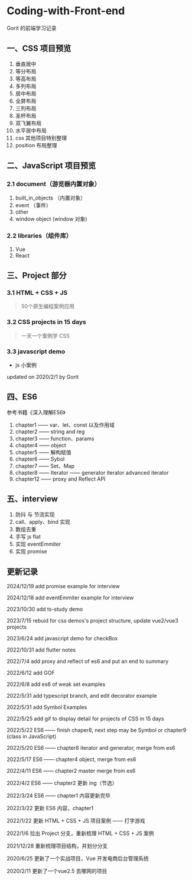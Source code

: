 # Coding-with-Front-end

Gorit 的前端学习记录

## 一、CSS 项目预览  

1. 垂直居中
2. 等分布局  
3. 等高布局
4. 多列布局
5. 居中布局
6. 全屏布局
7. 三列布局
8. 圣杯布局
9. 双飞翼布局
10. 水平居中布局
11. css 其他项目特别整理  
12. position 布局整理

## 二、JavaScript 项目预览  

### 2.1 document（游览器内置对象）

1. built_in_objects （内置对象）
2. event （事件）  
3. other  
4. window object (window 对象)  

### 2.2 libraries（组件库）

1. Vue
2. React

## 三、Project 部分

### 3.1 HTML + CSS + JS

> 50个原生编程案例应用

### 3.2 CSS projects in 15 days

> 一天一个案例学 CSS

### 3.3 javascript demo

- js 小案例

updated on 2020/2/1 by Gorit  

## 四、ES6

参考书籍《深入理解ES6》

1. chapter1 —— var、let、const 以及作用域
2. chapter2 —— string and reg
3. chapter3 —— function、params
4. chapter4 —— object  
5. chapter5 —— 解构赋值
6. chapter6 —— Sybol
7. chapter7 —— Set、Map
8. chapter8 —— Iterator —— generator iterator advanced iterator
9. chapter12 —— proxy and Reflect API

## 五、interview

1. 防抖 与 节流实现
2. call、apply、bind 实现
3. 数组去重
4. 手写 js flat
5. 实现 eventEmmiter
6. 实现 promise


## 更新记录

2024/12/19 add promise example for interview

2024/12/18 add eventEmmiter example for interview

2023/10/30 add ts-study demo

2023/7/15 rebuid for css demos's project structure, update vue2/vue3 projects

2023/6/24 add javascript demo for checkBox
 
2022/10/31 add flutter notes

2022/7/4 add proxy and reflect of es6 and put an end to summary

2022/6/12 add GOF

2022/6/8 add es6 of weak set examples

2022/5/31 add typescript branch, and edit decorator example

2022/5/31 add Symbol Examples

2022/5/25 add gif to display detail for projects of CSS in 15 days

2022/5/22 ES6 —— finish chaper8, next step may be Symbol or chapter9 (class in JavaScript)

2022/5/20 ES6 —— chapter8 iterator and generator, merge from es6

2022/5/17 ES6 —— chapter4 object, merge from es6

2022/4/11 ES6 —— chapter2 master merge from es6

2022/4/2 ES6 —— chapter2 更新 ing（节选）

2022/3/24 ES6 —— chapter1 内容更新完毕

2022/3/22 更新 ES6 内容，chapter1

2022/1/22 更新 HTML + CSS + JS 项目案例 —— 打字游戏  

2022/1/6 拉出 Project 分支，重新梳理 HTML + CSS + JS 案例

2021/12/28 重新梳理项目结构，并划分分支

2020/6/25 更新了一个实战项目，Vue 开发电商后台管理系统  

2020/2/11 更新了一个vue2.5 去哪网的项目  

